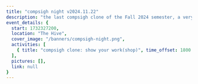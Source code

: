 ```yaml
---
title: "compsigh night v2024.11.22"
description: "the last compsigh clone of the Fall 2024 semester, a very practical one: show your work! this work(shop) (lol) is all about how to talk about what we do as CS majors, how to get noticed, and why it matters. pull up to turn your projects into stories, and/or hang out at compsigh night!"
event_details: {
  start: 1732327200,
  location: "The Hive",
  cover_image: "/banners/compsigh-night.png",
  activities: [
    { title: "compsigh clone: show your work(shop)", time_offset: 1800 }
  ],
  pictures: [],
  link: null
}
---
```

